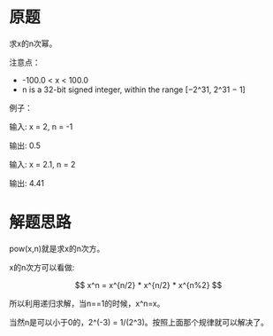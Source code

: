 # 原题
求x的n次幂。

注意点：

  - -100.0 < x < 100.0
  - n is a 32-bit signed integer, within the range [−2^31, 2^31 − 1]

例子：

输入: x = 2, n = -1

输出: 0.5

输入: x = 2.1, n = 2

输出: 4.41

# 解题思路
pow(x,n)就是求x的n次方。

x的n次方可以看做:

$$ x^n = x^{n/2} * x^{n/2} * x^{n%2} $$

所以利用递归求解，当n==1的时候，x^n=x。

当然n是可以小于0的，2^(-3) = 1/(2^3)。按照上面那个规律就可以解决了。
